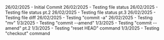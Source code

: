 26/02/2025 - Initial Commit
26/02/2025 - Testing file status
26/02/2025 - Testing file status pt.2
26/02/2025 - Testing file status pt.3
26/02/2025 - Testing file diff 
26/02/2025 - Testing "commit -a"
26/02/2025 - Testing "mv"
1/3/2025 - Testing "commit --amend"
1/3/2025 - Testing "commit --amend" pt.2
1/3/2025 - Testing "reset HEAD" command
1/3/2025 - Testing "checkout" command 